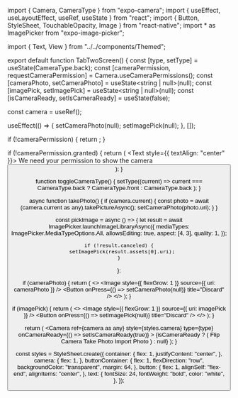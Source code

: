 import { Camera, CameraType } from "expo-camera";
import { useEffect, useLayoutEffect, useRef, useState } from "react";
import { Button, StyleSheet, TouchableOpacity, Image } from "react-native";
import * as ImagePicker from "expo-image-picker";

import { Text, View } from "../../components/Themed";

export default function TabTwoScreen() {
  const [type, setType] = useState(CameraType.back);
  const [cameraPermission, requestCameraPermission] =
    Camera.useCameraPermissions();
  const [cameraPhoto, setCameraPhoto] = useState<string | null>(null);
  const [imagePick, setImagePick] = useState<string | null>(null);
  const [isCameraReady, setIsCameraReady] = useState(false);

  const camera = useRef();

  useEffect(() => {
    setCameraPhoto(null);
    setImagePick(null);
  }, []);

  if (!cameraPermission) {
    return <View />;
  }

  if (!cameraPermission.granted) {
    return (
      <View style={styles.container}>
        <Text style={{ textAlign: "center" }}>
          We need your permission to show the camera
        </Text>
        <Button onPress={requestCameraPermission} title="grant permission" />
      </View>
    );
  }

  function toggleCameraType() {
    setType((current) =>
      current === CameraType.back ? CameraType.front : CameraType.back
    );
  }

  async function takePhoto() {
    if (camera.current) {
      const photo = await (camera.current as any).takePictureAsync();
      setCameraPhoto(photo.uri);
    }
  }

  const pickImage = async () => {
    let result = await ImagePicker.launchImageLibraryAsync({
      mediaTypes: ImagePicker.MediaTypeOptions.All,
      allowsEditing: true,
      aspect: [4, 3],
      quality: 1,
    });

    if (!result.canceled) {
      setImagePick(result.assets[0].uri);
    }
  };

  if (cameraPhoto) {
    return (
      <>
        <Image style={{ flexGrow: 1 }} source={{ uri: cameraPhoto }} />
        <Button onPress={() => setCameraPhoto(null)} title="Discard" />
      </>
    );
  }

  if (imagePick) {
    return (
      <>
        <Image style={{ flexGrow: 1 }} source={{ uri: imagePick }} />
        <Button onPress={() => setImagePick(null)} title="Discard" />
      </>
    );
  }

  return (
    <View style={styles.container}>
      <Camera
        ref={camera as any}
        style={styles.camera}
        type={type}
        onCameraReady={() => setIsCameraReady(true)}
      >
        {isCameraReady ? (
          <View style={styles.buttonContainer}>
            <TouchableOpacity style={styles.button} onPress={toggleCameraType}>
              <Text style={styles.text}>Flip Camera</Text>
            </TouchableOpacity>
            <TouchableOpacity style={styles.button} onPress={takePhoto}>
              <Text style={styles.text}>Take Photo</Text>
            </TouchableOpacity>
            <TouchableOpacity style={styles.button} onPress={pickImage}>
              <Text style={styles.text}>Import Photo</Text>
            </TouchableOpacity>
          </View>
        ) : null}
      </Camera>
    </View>
  );
}

const styles = StyleSheet.create({
  container: {
    flex: 1,
    justifyContent: "center",
  },
  camera: {
    flex: 1,
  },
  buttonContainer: {
    flex: 1,
    flexDirection: "row",
    backgroundColor: "transparent",
    margin: 64,
  },
  button: {
    flex: 1,
    alignSelf: "flex-end",
    alignItems: "center",
  },
  text: {
    fontSize: 24,
    fontWeight: "bold",
    color: "white",
  },
});
